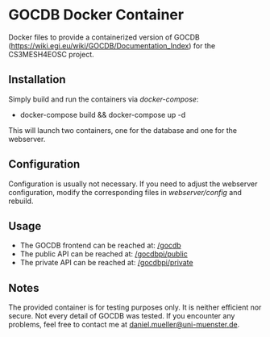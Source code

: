 # GOCDB Docker Container
Docker files to provide a containerized version of GOCDB (https://wiki.egi.eu/wiki/GOCDB/Documentation_Index) for the CS3MESH4EOSC project.

## Installation
Simply build and run the containers via _docker-compose_:

- docker-compose build && docker-compose up -d

This will launch two containers, one for the database and one for the webserver.

## Configuration
Configuration is usually not necessary. If you need to adjust the webserver configuration, modify the corresponding files in _webserver/config_ and rebuild.

## Usage
- The GOCDB frontend can be reached at: [/gocdb](http://localhost/gocdb)
- The public API can be reached at: [/gocdbpi/public](http://localhost/gocdbpi/public)
- The private API can be reached at: [/gocdbpi/private](http://localhost/gocdbpi/private)

## Notes
The provided container is for testing purposes only. It is neither efficient nor secure. Not every detail of GOCDB was tested. If you encounter any problems, feel free to contact me at [daniel.mueller@uni-muenster.de](mailto:daniel.mueller@uni-muenster.de).
